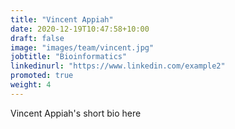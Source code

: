 ```yaml
---
title: "Vincent Appiah"
date: 2020-12-19T10:47:58+10:00
draft: false
image: "images/team/vincent.jpg"
jobtitle: "Bioinformatics"
linkedinurl: "https://www.linkedin.com/example2"
promoted: true
weight: 4
---
```


Vincent Appiah's short bio here
